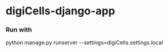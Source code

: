 # digiCells-django-app


### Run with
python manage.py runserver --settings=digiCells.settings.local
